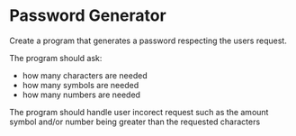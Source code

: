 # Password Generator

Create a program that generates a password respecting the users request.

The program should ask:
- how many characters are needed
- how many symbols are needed
- how many numbers are needed

The program should handle user incorect request such as the amount symbol and/or number being greater than the requested characters